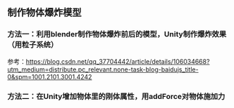 制作物体爆炸模型
--------------------------------------------------
### 方法一：利用blender制作物体爆炸前后的模型，Unity制作爆炸效果（用粒子系统）

参考：https://blog.csdn.net/qq_37704442/article/details/106034668?utm_medium=distribute.pc_relevant.none-task-blog-baidujs_title-0&spm=1001.2101.3001.4242

### 方法二：在Unity增加物体里的刚体属性，用addForce对物体施加力
